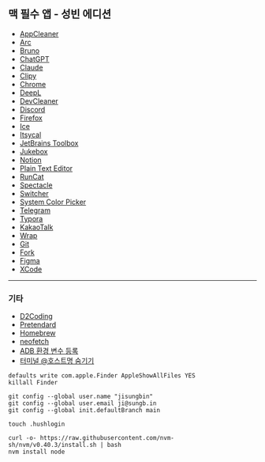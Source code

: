 ## 맥 필수 앱 - 성빈 에디션

- [AppCleaner](https://freemacsoft.net/appcleaner/)
- [Arc](https://arc.net)
- [Bruno](https://www.usebruno.com)
- [ChatGPT](https://openai.com/chatgpt/download/)
- [Claude](https://claude.ai/download)
- [Clipy](https://clipy-app.com)
- [Chrome](https://www.google.co.kr/chrome)
- [DeepL](https://www.deepl.com/ko/macos-app)
- [DevCleaner](https://apps.apple.com/kr/app/devcleaner-for-xcode/id1388020431?mt=12)
- [Discord](https://discord.com/download)
- [Firefox](https://www.mozilla.org/ko/firefox/new/)
- [Ice](https://icemenubar.app/)
- [Itsycal](https://www.mowglii.com/itsycal/)
- [JetBrains Toolbox](https://www.jetbrains.com/ko-kr/toolbox-app/)
- [Jukebox](https://www.jaysce.dev/projects/jukebox)
- [Notion](https://www.notion.com/download)
- [Plain Text Editor](https://apps.apple.com/kr/app/plain-text-editor/id1572202501?mt=12)
- [RunCat](https://apps.apple.com/kr/app/runcat/id1429033973?mt=12)
- [Spectacle](https://spectacle.softonic.kr/mac)
- [Switcher](https://github.com/tkgka/Switcher)
- [System Color Picker](https://apps.apple.com/kr/app/system-color-picker/id1545870783?mt=12)
- [Telegram](https://desktop.telegram.org/?setln=ko)
- [Typora](https://typora.io)
- [KakaoTalk](https://apps.apple.com/kr/app/kakaotalk/id869223134?mt=12)
- [Wrap](https://www.warp.dev/)
- [Git](https://git-scm.com/downloads/mac)
- [Fork](https://git-fork.com/)
- [Figma](https://www.figma.com/downloads/)
- [XCode](https://apps.apple.com/kr/app/xcode/id497799835?mt=12)

---

### 기타

- [D2Coding](https://github.com/naver/d2codingfont)
- [Pretendard](https://github.com/orioncactus/pretendard)
- [Homebrew](https://brew.sh/ko/)
- [neofetch](https://github.com/dylanaraps/neofetch)
- [ADB 환경 변수 등록](https://linitial.tistory.com/22)
- [터미널 @호스트명 숨기기](https://chatgpt.com/share/6895929c-ba60-800f-aeae-4e82099a93e5)

```
defaults write com.apple.Finder AppleShowAllFiles YES
killall Finder

git config --global user.name "jisungbin"
git config --global user.email ji@sungb.in
git config --global init.defaultBranch main

touch .hushlogin

curl -o- https://raw.githubusercontent.com/nvm-sh/nvm/v0.40.3/install.sh | bash
nvm install node
```
